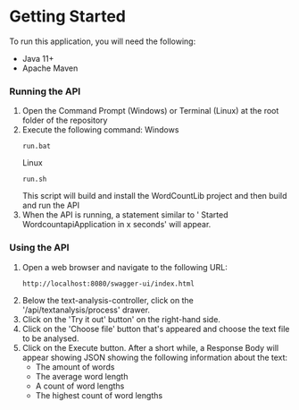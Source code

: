 # Getting Started
To run this application, you will need the following:
- Java 11+
- Apache Maven

### Running the API

1. Open the Command Prompt (Windows) or Terminal (Linux) at the root folder of the repository
2. Execute the following command:
	Windows
	``` 
	run.bat
	```
	Linux
	``` 
	run.sh
	```
	This script will build and install the WordCountLib project and then build and run the API
3. When the API is running, a statement similar to ' Started WordcountapiApplication in x seconds' will appear.

### Using the API
1. Open a web browser and navigate to the following URL:
	``` 
	http://localhost:8080/swagger-ui/index.html
	```
2. Below the text-analysis-controller, click on the '/api/textanalysis/process' drawer.
3. Click on the 'Try it out' button' on the right-hand side.
4. Click on the 'Choose file' button that's appeared and choose the text file to be analysed.
5. Click on the Execute button. After a short while, a Response Body will appear showing JSON showing the following information about the text:
	* The amount of words
	* The average word length
	* A count of word lengths
	* The highest count of word lengths